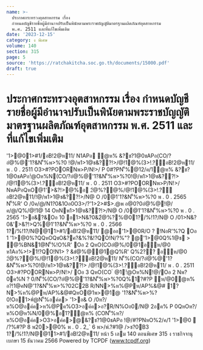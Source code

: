 ```yaml
---
name: >-
  ประกาศกระทรวงอุตสาหกรรม เรื่อง
  กำหนดบัญชีรายชื่อผู้มีอำนาจปรับเป็นพินัยตามพระราชบัญญัติมาตรฐานผลิตภัณฑ์อุตสาหกรรม
  พ.ศ. 2511 และที่แก้ไขเพิ่มเติม
date: '2023-12-15'
category: ง พิเศษ
volume: 140
section: 315
page: 5
source: 'https://ratchakitcha.soc.go.th/documents/15000.pdf'
draft: true
---
```


# ประกาศกระทรวงอุตสาหกรรม เรื่อง กำหนดบัญชีรายชื่อผู้มีอำนาจปรับเป็นพินัยตามพระราชบัญญัติมาตรฐานผลิตภัณฑ์อุตสาหกรรม พ.ศ. 2511 และที่แก้ไขเพิ่มเติม

'1>@01>#1/อB!2@ห11/ N1APอ ํ@ห% &?ช?1@0ชAPอ(CO/?อํ@%@'1?&N'็%พ>%?0 !@/พ1>1@ช&??!>/@!1@%(3>!.?์อB!2@ห11/ พ . 0 . 2511 O3>#?POORNพ>P/N!>/ P 0#?PN'็%@12/ค/1ํ@ห% &?ช?1@0ชAPอ!ํ@Oห%N(CO/?อํ@%@'1?&N'็%พ>%?0!@/พ1>1@ช&??!> /@!1@%(3>!.?์อB!2@ห11/ พ . 0 . 2511 O3>#?POORNพ>P/N!>/ NพAPอQหO@1'>&?!>@%อ 2ํ@%?@%/@!1@%(3>!.?์อB!2@ห11/!@/พ1>1@ช&??!>/N@ O /0@1'1?&N'็%พ>%?0 พ . 0 . 2565 N'็%R' O /0ค/@/N1?0&1Oอ0O3>/?'1>2>#$>.@พ อ@0?0อํ@%@!@/ค/@/Q%/@!1@ 14 OหNพ1>1@ช&??!>/N@ O /0@1'1?&N'็%พ>%?0 พ . 0 . 2565 '1>อ&?&Oอ 10 อ1>N&?0&2ํ@%?%@01?/%!1?/N@ O /01>N&?0&'>&?!>Q%@1'1?&N'็%พ>%?0 พ . 0 . 2566 1?/%!1?/N@@11>#1/อB!2@ห11/ @ออ'1>@0R/O ? !NอR'%?Q Oอ 1 '1>@0%?QQหOQชO&?ค?&%?&!?QO!N/?%"? @'1>@0Q%1@ช > @%BN&1@N'็%!O%R' Oอ 2 QหO(COอํ@%/0@1อห/@0 ห1Aอ%>!>1!?QO!N1> ? &ชํ@%@@1@Q%R' Q%2?? อห/@0 2ํ@%?@%/@!1@%(3>!.?์อB!2@ห11/ N'็%(CO/?อํ@%@'1?&N'็%พ>%?0!@/พ1>1@ช&??!> /@!1@%(3>!.?์อB!2@ห11/ พ . 0 . 2511 O3>#?POORNพ>P/N!>/ Oอ 3 QหO(CO ํ @1!ํ@Oห%N!@/Oอ 2 Nพ?0ค%N ? 0/N'็%(CO/?อํ@%@'1?&N'็%พ>%?0Q%1?#?P ห/@0ํ@ห% อ?!1@คN@'1?&N'็%พ>%?02C2B R/NN>%ห%@Pห/AP%&@# 1?N>%ห%@Pห/AP%&@#QหO@1พ>@1@ '1?&N'็%พ>%?0!Oอ1>#ํ@N'็%อค์ค> '1>อ& O /0ห?/ห%O@อค์ค>ห%@Pค%O3>อค์ค>อ?R/N%Oอ0/N@ 2อค% P 0QหOห?/ห%O@ห%N/0@%อ1?ํ@ห% (CON'็%ห?/ห%O@อค์ค>O3>อค์ค>@&?ช?1@0ชAPอ !@/#?PNหO%2/ค/1 '1>@0  /?%#?P 8 พ20>@0% พ . 0 . 2_` 6 พ>/พ์.?#1@ />ช?0B3 1?/%!1?/N@@11>#1/อB!2@ห11/ หน้า 5 เลม 140 ตอนพิเศษ 315 ง ราชกิจจานุเบกษา 15 ธันวาคม 2566 Powered by TCPDF (www.tcpdf.org)
